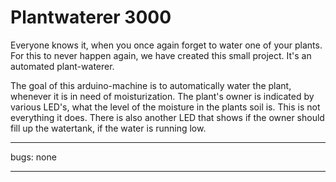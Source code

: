 # Plantwaterer 3000

Everyone knows it, when you once again forget to water one of your plants. For this to never happen again, we have created this small project. It's an automated plant-waterer.

The goal of this arduino-machine is to automatically water the plant, whenever it is in need of moisturization. The plant's owner is indicated by various LED's, what the level of the  moisture in the plants soil is.
This is not everything it does. There is also another LED that shows if the owner should fill up the watertank, if the water is running low.

---
bugs: none

---
